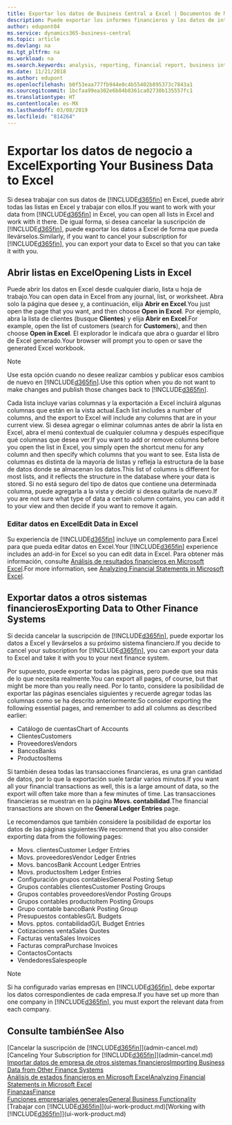 ```yaml
---
title: Exportar los datos de Business Central a Excel | Documentos de Microsoft
description: Puede exportar los informes financieros y los datos de inteligencia empresarial desde Business Central a Excel, o abrir los datos en Excel.
author: edupont04
ms.service: dynamics365-business-central
ms.topic: article
ms.devlang: na
ms.tgt_pltfrm: na
ms.workload: na
ms.search.keywords: analysis, reporting, financial report, business intelligence, BI, Excel
ms.date: 11/21/2018
ms.author: edupont
ms.openlocfilehash: b0f53eaa777fb944e0c4b55402b895373c7843a1
ms.sourcegitcommit: 1bcfaa99ea302e6b84b8361ca02730b135557fc1
ms.translationtype: HT
ms.contentlocale: es-MX
ms.lasthandoff: 03/08/2019
ms.locfileid: "814264"
---
```

# <a name="exporting-your-business-data-to-excel"></a><span data-ttu-id="216f8-103">Exportar los datos de negocio a Excel</span><span class="sxs-lookup"><span data-stu-id="216f8-103">Exporting Your Business Data to Excel</span></span>
<span data-ttu-id="216f8-104">Si desea trabajar con sus datos de [!INCLUDE[d365fin](includes/d365fin_md.md)] en Excel, puede abrir todas las listas en Excel y trabajar con ellos.</span><span class="sxs-lookup"><span data-stu-id="216f8-104">If you want to work with your data from [!INCLUDE[d365fin](includes/d365fin_md.md)] in Excel, you can open all lists in Excel and work with it there.</span></span> <span data-ttu-id="216f8-105">De igual forma, si desea cancelar la suscripción de [!INCLUDE[d365fin](includes/d365fin_md.md)], puede exportar los datos a Excel de forma que pueda llevárselos.</span><span class="sxs-lookup"><span data-stu-id="216f8-105">Similarly, if you want to cancel your subscription for [!INCLUDE[d365fin](includes/d365fin_md.md)], you can export your data to Excel so that you can take it with you.</span></span>

## <a name="opening-lists-in-excel"></a><span data-ttu-id="216f8-106">Abrir listas en Excel</span><span class="sxs-lookup"><span data-stu-id="216f8-106">Opening Lists in Excel</span></span>
<span data-ttu-id="216f8-107">Puede abrir los datos en Excel desde cualquier diario, lista u hoja de trabajo.</span><span class="sxs-lookup"><span data-stu-id="216f8-107">You can open data in Excel from any journal, list, or worksheet.</span></span> <span data-ttu-id="216f8-108">Abra solo la página que desee y, a continuación, elija **Abrir en Excel**.</span><span class="sxs-lookup"><span data-stu-id="216f8-108">You just open the page that you want, and then choose **Open in Excel**.</span></span> <span data-ttu-id="216f8-109">Por ejemplo, abra la lista de clientes (busque **Clientes**) y elija **Abrir en Excel**.</span><span class="sxs-lookup"><span data-stu-id="216f8-109">For example, open the list of customers (search for **Customers**), and then choose **Open in Excel**.</span></span> <span data-ttu-id="216f8-110">El explorador le indicaŕa que abra o guardar el libro de Excel generado.</span><span class="sxs-lookup"><span data-stu-id="216f8-110">Your browser will prompt you to open or save the generated Excel workbook.</span></span>  

> [!NOTE]
> <span data-ttu-id="216f8-111">Use esta opción cuando no desee realizar cambios y publicar esos cambios de nuevo en [!INCLUDE[d365fin](includes/d365fin_md.md)].</span><span class="sxs-lookup"><span data-stu-id="216f8-111">Use this option when you do not want to make changes and publish those changes back to [!INCLUDE[d365fin](includes/d365fin_md.md)].</span></span>  

<span data-ttu-id="216f8-112">Cada lista incluye varias columnas y la exportación a Excel incluirá algunas columnas que están en la vista actual.</span><span class="sxs-lookup"><span data-stu-id="216f8-112">Each list includes a number of columns, and the export to Excel will include any columns that are in your current view.</span></span> <span data-ttu-id="216f8-113">Si desea agregar o eliminar columnas antes de abrir la lista en Excel, abra el menú contextual de cualquier columna y después especifique qué columnas que desea ver.</span><span class="sxs-lookup"><span data-stu-id="216f8-113">If you want to add or remove columns before you open the list in Excel, you simply open the shortcut menu for any column and then specify which columns that you want to see.</span></span> <span data-ttu-id="216f8-114">Esta lista de columnas es distinta de la mayoría de listas y refleja la estructura de la base de datos donde se almacenan los datos.</span><span class="sxs-lookup"><span data-stu-id="216f8-114">This list of columns is different for most lists, and it reflects the structure in the database where your data is stored.</span></span> <span data-ttu-id="216f8-115">Si no está seguro del tipo de datos que contiene una determinada columna, puede agregarla a la vista y decidir si desea quitarla de nuevo.</span><span class="sxs-lookup"><span data-stu-id="216f8-115">If you are not sure what type of data a certain column contains, you can add it to your view and then decide if you want to remove it again.</span></span>  

### <a name="edit-data-in-excel"></a><span data-ttu-id="216f8-116">Editar datos en Excel</span><span class="sxs-lookup"><span data-stu-id="216f8-116">Edit Data in Excel</span></span>
<span data-ttu-id="216f8-117">Su experiencia de [!INCLUDE[d365fin](includes/d365fin_md.md)] incluye un complemento para Excel para que pueda editar datos en Excel.</span><span class="sxs-lookup"><span data-stu-id="216f8-117">Your [!INCLUDE[d365fin](includes/d365fin_md.md)] experience includes an add-in for Excel so you can edit data in Excel.</span></span> <span data-ttu-id="216f8-118">Para obtener más información, consulte [Análisis de resultados financieros en Microsoft Excel](finance-analyze-excel.md).</span><span class="sxs-lookup"><span data-stu-id="216f8-118">For more information, see [Analyzing Financial Statements in Microsoft Excel](finance-analyze-excel.md).</span></span>  

## <a name="exporting-data-to-other-finance-systems"></a><span data-ttu-id="216f8-119">Exportar datos a otros sistemas financieros</span><span class="sxs-lookup"><span data-stu-id="216f8-119">Exporting Data to Other Finance Systems</span></span>
<span data-ttu-id="216f8-120">Si decida cancelar la suscripción de [!INCLUDE[d365fin](includes/d365fin_md.md)], puede exportar los datos a Excel y llevárselos a su próximo sistema financiero.</span><span class="sxs-lookup"><span data-stu-id="216f8-120">If you decide to cancel your subscription for [!INCLUDE[d365fin](includes/d365fin_md.md)], you can export your data to Excel and take it with you to your next finance system.</span></span>  

<span data-ttu-id="216f8-121">Por supuesto, puede exportar todas las páginas, pero puede que sea más de lo que necesita realmente.</span><span class="sxs-lookup"><span data-stu-id="216f8-121">You can export all pages, of course, but that might be more than you really need.</span></span> <span data-ttu-id="216f8-122">Por lo tanto, considere la posibilidad de exportar las páginas esenciales siguientes y recuerde agregar todas las columnas como se ha descrito anteriormente:</span><span class="sxs-lookup"><span data-stu-id="216f8-122">So consider exporting the following essential pages, and remember to add all columns as described earlier:</span></span>  

* <span data-ttu-id="216f8-123">Catálogo de cuentas</span><span class="sxs-lookup"><span data-stu-id="216f8-123">Chart of Accounts</span></span>  
* <span data-ttu-id="216f8-124">Clientes</span><span class="sxs-lookup"><span data-stu-id="216f8-124">Customers</span></span>  
* <span data-ttu-id="216f8-125">Proveedores</span><span class="sxs-lookup"><span data-stu-id="216f8-125">Vendors</span></span>  
* <span data-ttu-id="216f8-126">Bancos</span><span class="sxs-lookup"><span data-stu-id="216f8-126">Banks</span></span>  
* <span data-ttu-id="216f8-127">Productos</span><span class="sxs-lookup"><span data-stu-id="216f8-127">Items</span></span>  

<span data-ttu-id="216f8-128">Si también desea todas las transacciones financieras, es una gran cantidad de datos, por lo que la exportación suele tardar varios minutos.</span><span class="sxs-lookup"><span data-stu-id="216f8-128">If you want all your financial transactions as well, this is a large amount of data, so the export will often take more than a few minutes of time.</span></span> <span data-ttu-id="216f8-129">Las transacciones financieras se muestran en la página **Movs. contabilidad**.</span><span class="sxs-lookup"><span data-stu-id="216f8-129">The financial transactions are shown on the **General Ledger Entries** page.</span></span>  

<span data-ttu-id="216f8-130">Le recomendamos que también considere la posibilidad de exportar los datos de las páginas siguientes:</span><span class="sxs-lookup"><span data-stu-id="216f8-130">We recommend that you also consider exporting data from the following pages:</span></span>  

* <span data-ttu-id="216f8-131">Movs. clientes</span><span class="sxs-lookup"><span data-stu-id="216f8-131">Customer Ledger Entries</span></span>  
* <span data-ttu-id="216f8-132">Movs. proveedores</span><span class="sxs-lookup"><span data-stu-id="216f8-132">Vendor Ledger Entries</span></span>  
* <span data-ttu-id="216f8-133">Movs. bancos</span><span class="sxs-lookup"><span data-stu-id="216f8-133">Bank Account Ledger Entries</span></span>  
* <span data-ttu-id="216f8-134">Movs. productos</span><span class="sxs-lookup"><span data-stu-id="216f8-134">Item Ledger Entries</span></span>  
* <span data-ttu-id="216f8-135">Configuración grupos contables</span><span class="sxs-lookup"><span data-stu-id="216f8-135">General Posting Setup</span></span>  
* <span data-ttu-id="216f8-136">Grupos contables clientes</span><span class="sxs-lookup"><span data-stu-id="216f8-136">Customer Posting Groups</span></span>  
* <span data-ttu-id="216f8-137">Grupos contables proveedores</span><span class="sxs-lookup"><span data-stu-id="216f8-137">Vendor Posting Groups</span></span>  
* <span data-ttu-id="216f8-138">Grupos contables producto</span><span class="sxs-lookup"><span data-stu-id="216f8-138">Item Posting Groups</span></span>  
* <span data-ttu-id="216f8-139">Grupo contable banco</span><span class="sxs-lookup"><span data-stu-id="216f8-139">Bank Posting Group</span></span>  
* <span data-ttu-id="216f8-140">Presupuestos contables</span><span class="sxs-lookup"><span data-stu-id="216f8-140">G/L Budgets</span></span>  
* <span data-ttu-id="216f8-141">Movs. pptos. contabilidad</span><span class="sxs-lookup"><span data-stu-id="216f8-141">G/L Budget Entries</span></span>  
* <span data-ttu-id="216f8-142">Cotizaciones venta</span><span class="sxs-lookup"><span data-stu-id="216f8-142">Sales Quotes</span></span>  
* <span data-ttu-id="216f8-143">Facturas venta</span><span class="sxs-lookup"><span data-stu-id="216f8-143">Sales Invoices</span></span>  
* <span data-ttu-id="216f8-144">Facturas compra</span><span class="sxs-lookup"><span data-stu-id="216f8-144">Purchase Invoices</span></span>  
* <span data-ttu-id="216f8-145">Contactos</span><span class="sxs-lookup"><span data-stu-id="216f8-145">Contacts</span></span>  
* <span data-ttu-id="216f8-146">Vendedores</span><span class="sxs-lookup"><span data-stu-id="216f8-146">Salespeople</span></span>  

> [!NOTE]  
>   <span data-ttu-id="216f8-147">Si ha configurado varias empresas en [!INCLUDE[d365fin](includes/d365fin_md.md)], debe exportar los datos correspondientes de cada empresa.</span><span class="sxs-lookup"><span data-stu-id="216f8-147">If you have set up more than one company in [!INCLUDE[d365fin](includes/d365fin_md.md)], you must export the relevant data from each company.</span></span>

## <a name="see-also"></a><span data-ttu-id="216f8-148">Consulte también</span><span class="sxs-lookup"><span data-stu-id="216f8-148">See Also</span></span>
<span data-ttu-id="216f8-149">[Cancelar la suscripción de [!INCLUDE[d365fin](includes/d365fin_md.md)]](admin-cancel.md)</span><span class="sxs-lookup"><span data-stu-id="216f8-149">[Canceling Your Subscription for [!INCLUDE[d365fin](includes/d365fin_md.md)]](admin-cancel.md)</span></span>  
[<span data-ttu-id="216f8-150">Importar datos de empresa de otros sistemas financieros</span><span class="sxs-lookup"><span data-stu-id="216f8-150">Importing Business Data from Other Finance Systems</span></span>](across-import-data-configuration-packages.md)  
[<span data-ttu-id="216f8-151">Análisis de estados financieros en Microsoft Excel</span><span class="sxs-lookup"><span data-stu-id="216f8-151">Analyzing Financial Statements in Microsoft Excel</span></span>](finance-analyze-excel.md)  
[<span data-ttu-id="216f8-152">Finanzas</span><span class="sxs-lookup"><span data-stu-id="216f8-152">Finance</span></span>](finance.md)  
[<span data-ttu-id="216f8-153">Funciones empresariales generales</span><span class="sxs-lookup"><span data-stu-id="216f8-153">General Business Functionality</span></span>](ui-across-business-areas.md)  
<span data-ttu-id="216f8-154">[Trabajar con [!INCLUDE[d365fin](includes/d365fin_md.md)]](ui-work-product.md)</span><span class="sxs-lookup"><span data-stu-id="216f8-154">[Working with [!INCLUDE[d365fin](includes/d365fin_md.md)]](ui-work-product.md)</span></span>  
